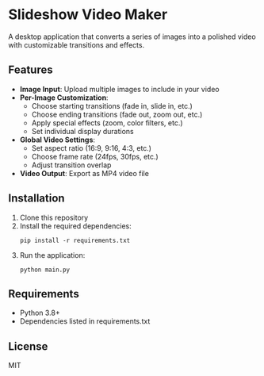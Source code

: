 # Slideshow Video Maker

A desktop application that converts a series of images into a polished video with customizable transitions and effects.

## Features

- **Image Input**: Upload multiple images to include in your video
- **Per-Image Customization**:
  - Choose starting transitions (fade in, slide in, etc.)
  - Choose ending transitions (fade out, zoom out, etc.)
  - Apply special effects (zoom, color filters, etc.)
  - Set individual display durations
- **Global Video Settings**:
  - Set aspect ratio (16:9, 9:16, 4:3, etc.)
  - Choose frame rate (24fps, 30fps, etc.)
  - Adjust transition overlap
- **Video Output**: Export as MP4 video file

## Installation

1. Clone this repository
2. Install the required dependencies:
   ```
   pip install -r requirements.txt
   ```
3. Run the application:
   ```
   python main.py
   ```

## Requirements

- Python 3.8+
- Dependencies listed in requirements.txt

## License

MIT
